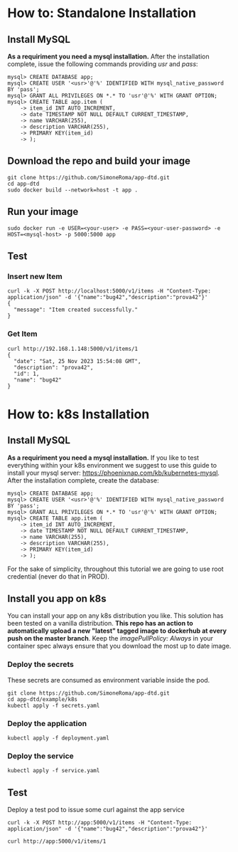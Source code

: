 # How to: Standalone Installation

## Install MySQL
**As a requiriment you need a mysql installation.**
After the installation complete, issue the following commands providing _usr_ and *pass*:
```
mysql> CREATE DATABASE app;
mysql> CREATE USER '<usr>'@'%' IDENTIFIED WITH mysql_native_password BY 'pass';
mysql> GRANT ALL PRIVILEGES ON *.* TO 'usr'@'%' WITH GRANT OPTION;
mysql> CREATE TABLE app.item (
    -> item_id INT AUTO_INCREMENT,
    -> date TIMESTAMP NOT NULL DEFAULT CURRENT_TIMESTAMP,
    -> name VARCHAR(255),
    -> description VARCHAR(255),
    -> PRIMARY KEY(item_id)
    -> );
```

## Download the repo and build your image
```
git clone https://github.com/SimoneRoma/app-dtd.git
cd app-dtd
sudo docker build --network=host -t app .
```
## Run your image
```
sudo docker run -e USER=<your-user> -e PASS=<your-user-password> -e HOST=<mysql-host> -p 5000:5000 app
```

## Test
### Insert new Item
```
curl -k -X POST http://localhost:5000/v1/items -H "Content-Type: application/json" -d '{"name":"bug42","description":"prova42"}'
{
  "message": "Item created successfully."
}
```
### Get Item
```
curl http://192.168.1.148:5000/v1/items/1
{
  "date": "Sat, 25 Nov 2023 15:54:08 GMT",
  "description": "prova42",
  "id": 1,
  "name": "bug42"
}
```
# How to: k8s Installation
## Install MySQL
**As a requiriment you need a mysql installation.** If you like to test everything within your k8s environment we suggest to use this guide to install your mysql server: https://phoenixnap.com/kb/kubernetes-mysql.
After the installation complete, create the database:
```
mysql> CREATE DATABASE app;
mysql> CREATE USER '<usr>'@'%' IDENTIFIED WITH mysql_native_password BY 'pass';
mysql> GRANT ALL PRIVILEGES ON *.* TO 'usr'@'%' WITH GRANT OPTION;
mysql> CREATE TABLE app.item (
    -> item_id INT AUTO_INCREMENT,
    -> date TIMESTAMP NOT NULL DEFAULT CURRENT_TIMESTAMP,
    -> name VARCHAR(255),
    -> description VARCHAR(255),
    -> PRIMARY KEY(item_id)
    -> );
```
For the sake of simplicity, throughout this tutorial we are going to use root credential (never do that in PROD).

## Install you app on k8s
You can install your app on any k8s distribution you like. This solution has been tested on a vanilla distribution. 
**This repo has an action to automatically upload a new "latest" tagged image to dockerhub at every push on the master branch**.
Keep the _imagePullPolicy: Always_ in your container spec always ensure that you download the most up to date image.
### Deploy the secrets
These secrets are consumed as environment variable inside the pod.
```
git clone https://github.com/SimoneRoma/app-dtd.git
cd app-dtd/example/k8s
kubectl apply -f secrets.yaml
```
### Deploy the application
```
kubectl apply -f deployment.yaml
```
### Deploy the service
```
kubectl apply -f service.yaml
```
## Test
Deploy a test pod to issue some curl against the app service
```
curl -k -X POST http://app:5000/v1/items -H "Content-Type: application/json" -d '{"name":"bug42","description":"prova42"}'
```
```
curl http://app:5000/v1/items/1
```

